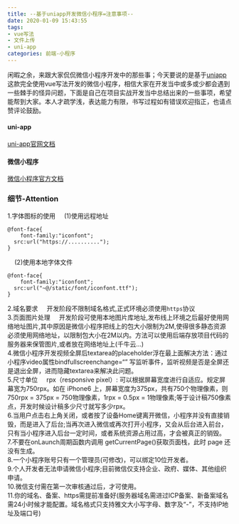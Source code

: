 ```yaml
---
title: --基于uniapp开发微信小程序=注意事项--
date: 2020-01-09 15:43:55
tags: 
- vue写法
- 文件上传
- uni-app
categories: 前端-小程序
---
```

 
  闲暇之余，来跟大家侃侃微信小程序开发中的那些事；今天要说的是基于[uniapp](https://uniapp.dcloud.io/)这款完全使用vue写法开发的微信小程序，相信大家在开发当中或多或少都会遇到一些棘手的怪异问题，下面是自己在项目实战开发当中总结出来的一些事项，希望能帮到大家。本人才疏学浅，表达能力有限，书写过程如有错误欢迎指正，也请点赞评论鼓励。
  #### uni-app
  [uni-app官网文档](https://uniapp.dcloud.io/)
  #### 微信小程序
  [微信小程序官方文档](https://developers.weixin.qq.com/miniprogram/dev/framework/config.html)
  ### 细节-Attention
  1.字体图标的使用
  &nbsp;&nbsp;&nbsp;&nbsp;(1)使用远程地址
  ```
  @font-face{
	  font-family:"iconfont";
    src:url("https://..........");
  }
  ```
  &nbsp;&nbsp;&nbsp;&nbsp;(2)使用本地字体文件
  ```
  @font-face{
	  font-family:"iconfont";
    src:url("~@/static/font/iconfont.ttf");
  }
  ```
  2.域名要求
  &nbsp;&nbsp;&nbsp;&nbsp;开发阶段不限制域名格式,正式环境必须使用`https`协议<br>
  3.页面图片处理
  &nbsp;&nbsp;&nbsp;&nbsp;开发阶段可使用本地图片库地址,发布线上环境之后最好使用网络地址图片,其中原因是微信小程序把线上的包大小限制为2M,使得很多静态资源必须使用网络地址，以限制包大小在2M以内。方法可以使用后端存放项目代码的服务器来保管图片,或者放在网络地址上(千牛云...)<br>
  4.微信小程序开发视频全屏后textarea的placeholder浮在最上面解决方法：通过小程序video属性bindfullscreenchange=“” 写监听事件，监听视频是否是全屏还是退出全屏，进而隐藏textarea来解决此问题。<br>
  5.尺寸单位
  &nbsp;&nbsp;&nbsp;&nbsp;rpx（responsive pixel）: 可以根据屏幕宽度进行自适应。规定屏幕宽为750rpx。如在 iPhone6 上，屏幕宽度为375px，共有750个物理像素，则750rpx = 375px = 750物理像素，1rpx = 0.5px = 1物理像素;等于设计稿750像素点，开发时候设计稿多少尺寸就写多少rpx。<br>
  6.当用户点击右上角关闭，或者按了设备Home键离开微信，小程序并没有直接销毁，而是进入了后台;当再次进入微信或再次打开小程序，又会从后台进入前台，只有当小程序进入后台一定时间，或者系统资源占用过高，才会被真正的销毁。<br>
  7.不要在onLaunch周期函数内调用 getCurrentPage()获取页面栈，此时 page 还没有生成。<br>
  8.一个小程序账号只有一个管理员(可修改)，可以绑定10位开发者。<br>
  9.个人开发者无法申请微信小程序;目前微信仅支持企业、政府、媒体、其他组织申请。<br>
  10.微信支付需在第一次审核通过后，才可使用。<br>
  11.你的域名、备案、https需提前准备好(服务器域名需进过ICP备案、新备案域名需24小时候才能配置。域名格式只支持雅文大小写字母、数字及“-”，不支持IP地址及端口号)